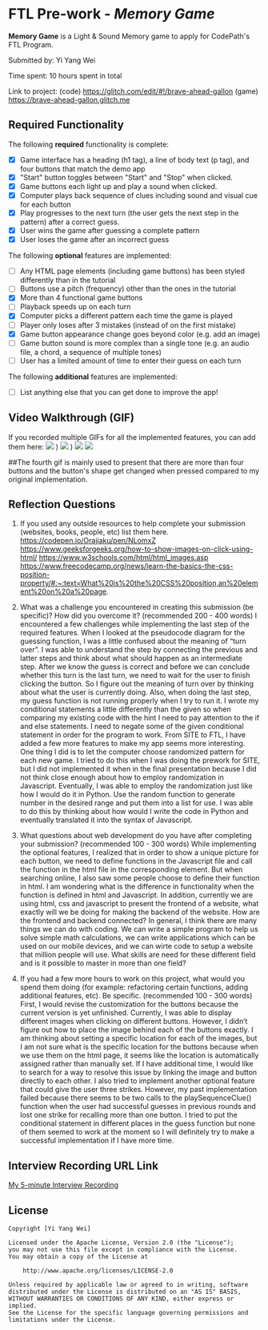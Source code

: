 # FTL Pre-work - *Memory Game*

**Memory Game** is a Light & Sound Memory game to apply for CodePath's FTL Program. 

Submitted by: Yi Yang Wei

Time spent: 10 hours spent in total

Link to project: (code) https://glitch.com/edit/#!/brave-ahead-gallon (game) https://brave-ahead-gallon.glitch.me

## Required Functionality

The following **required** functionality is complete:

* [x] Game interface has a heading (h1 tag), a line of body text (p tag), and four buttons that match the demo app
* [x] "Start" button toggles between "Start" and "Stop" when clicked. 
* [x] Game buttons each light up and play a sound when clicked. 
* [x] Computer plays back sequence of clues including sound and visual cue for each button
* [x] Play progresses to the next turn (the user gets the next step in the pattern) after a correct guess. 
* [x] User wins the game after guessing a complete pattern
* [x] User loses the game after an incorrect guess

The following **optional** features are implemented:

* [ ] Any HTML page elements (including game buttons) has been styled differently than in the tutorial
* [ ] Buttons use a pitch (frequency) other than the ones in the tutorial
* [x] More than 4 functional game buttons
* [ ] Playback speeds up on each turn
* [x] Computer picks a different pattern each time the game is played
* [ ] Player only loses after 3 mistakes (instead of on the first mistake)
* [x] Game button appearance change goes beyond color (e.g. add an image)
* [ ] Game button sound is more complex than a single tone (e.g. an audio file, a chord, a sequence of multiple tones)
* [ ] User has a limited amount of time to enter their guess on each turn

The following **additional** features are implemented:

- [ ] List anything else that you can get done to improve the app!

## Video Walkthrough (GIF)

If you recorded multiple GIFs for all the implemented features, you can add them here:
![](https://user-images.githubusercontent.com/91094256/160330620-78f3a9c8-32c7-422a-889c-9011302fca7d.gif)
)
![](https://user-images.githubusercontent.com/91094256/160331221-8789f9a2-3cc1-46ed-8c22-f85483bc9945.gif)
)
![](https://user-images.githubusercontent.com/91094256/160331233-d977c97d-a2c1-40cf-aa1b-de4c23d01a07.gif)
![](https://user-images.githubusercontent.com/91094256/164799949-cd52cbcf-1b03-470b-8534-878dcc0adf0c.gif)

##The fourth gif is mainly used to present that there are more than four buttons and the button's shape get changed when pressed compared to my original implementation. 


## Reflection Questions
1. If you used any outside resources to help complete your submission (websites, books, people, etc) list them here. 
https://codepen.io/Orajiaku/pen/NLomxZ
https://www.geeksforgeeks.org/how-to-show-images-on-click-using-html/
https://www.w3schools.com/html/html_images.asp
https://www.freecodecamp.org/news/learn-the-basics-the-css-position-property/#:~:text=What%20is%20the%20CSS%20position,an%20element%20on%20a%20page.

2. What was a challenge you encountered in creating this submission (be specific)? How did you overcome it? (recommended 200 - 400 words) 
I encountered a few challenges while implementing the last step of the required features. When I looked at the pseudocode diagram for the guessing function, I was a little confused about the meaning of “turn over”.  I was able to understand the step by connecting the previous and latter steps and think about what should happen as an intermediate step. After we know the guess is correct and before we can conclude whether this turn is the last turn, we need to wait for the user to finish clicking the button. So I figure out the meaning of turn over by thinking about what the user is currently doing. Also, when doing the last step, my guess function is not running properly when I try to run it. I wrote my conditional statements a little differently than the given so when comparing my existing code with the hint I need to pay attention to the if and else statements. I need to negate some of the given conditional statement in order for the program to work. 
From SITE to FTL, I have added a few more features to make my app seems more interesting. One thing I did is to let the computer choose randomized pattern for each new game. I tried to do this when I was doing the prework for SITE, but I did not implemented it when in the final presentation because I did not think close enough about how to employ randomization in Javascript. Eventually, I was able to employ the randomization just like how I would do it in Python. Use the random function to generate number in the desired range and put them into a list for use. I was able to do this by thinking about how would I write the code in Python and eventually translated it into the syntax of Javascript.


3. What questions about web development do you have after completing your submission? (recommended 100 - 300 words) 
While implementing the optional features, I realized that in order to show a unique picture for each button, we need to define functions in the Javascript file and call the function in the html file in the corresponding element. But when searching online, I also saw some people choose to define their function in html. I am wondering what is the difference in functionality when the function is defined in html and Javascript. In addition, currently we are using html, css and javascript to present the frontend of a website, what exactly will we be doing for making the backend of the website. How are the frontend and backend connected?
In general, I think there are many things we can do with coding. We can write a simple program to help us solve simple math calculations, we can write applications which can be used on our mobile devices, and we can wirte code to setup a website that million people will use. What skills are need for these different field and is it possible to master in more than one field?


4. If you had a few more hours to work on this project, what would you spend them doing (for example: refactoring certain functions, adding additional features, etc). Be specific. (recommended 100 - 300 words) 
First, I would revise the customization for the buttons because the current version is yet unfinished. Currently, I was able to display different images when clicking on different buttons. However, I didn’t figure out how to place the image behind each of the buttons exactly. I am thinking about setting a specific location for each of the images, but I am not sure what is the specific location for the buttons because when we use them on the html page, it seems like the location is automatically assigned rather than manually set. If I have additional time, I would like to search for a way to resolve this issue by linking the image and button directly to each other. I also tried to implement another optional feature that could give the user three strikes. However, my past implementation failed because there seems to be two calls to the playSequenceClue() function when the user had successful guesses in previous rounds and lost one strike for recalling more than one button. I tried to put the conditional statement in different places in the guess function but none of them seemed to work at the moment so I will definitely try to make a successful implementation if I have more time.



## Interview Recording URL Link

[My 5-minute Interview Recording](https://cmu.zoom.us/rec/share/4eDrjlDqFRox-IWbh6VXF1RzlitdyiUHwb77St_xN4Qwch8_f6NcX2IaPyPovqmf.CE41wCu2KFW73rXf?startTime=1650691662000)


## License

    Copyright [Yi Yang Wei]

    Licensed under the Apache License, Version 2.0 (the "License");
    you may not use this file except in compliance with the License.
    You may obtain a copy of the License at

        http://www.apache.org/licenses/LICENSE-2.0

    Unless required by applicable law or agreed to in writing, software
    distributed under the License is distributed on an "AS IS" BASIS,
    WITHOUT WARRANTIES OR CONDITIONS OF ANY KIND, either express or implied.
    See the License for the specific language governing permissions and
    limitations under the License.
